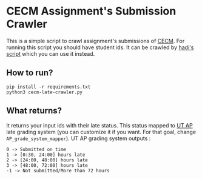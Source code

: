 # CECM Assignment's Submission Crawler
This is a simple script to crawl assignment's submissions of [CECM](cecm.ut.ac.ir). For running this script you should have student ids. It can be crawled by [hadi's script](https://github.com/hadisfr/cecm-sid-crawler) which you can use it instead.

## How to run?
```
pip install -r requirements.txt
python3 cecm-late-crawler.py 
```
## What returns?
It returns your input ids with their late status. This status mapped to [UT AP](https://github.com/UTAP) late grading system (you can customize it if you want. For that goal, change `AP_grade_system_mapper`). 
UT AP grading system outputs : 
```
0 -> Submitted on time
1 -> [0:30, 24:00] hours late
2 -> [24:00, 48:00] hours late
3 -> [48:00, 72:00] hours late
-1 -> Not submitted/More than 72 hours
```
